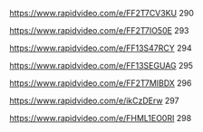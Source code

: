 https://www.rapidvideo.com/e/FF2T7CV3KU 290

https://www.rapidvideo.com/e/FF2T7IO50E 293

https://www.rapidvideo.com/e/FF13S47RCY 294

https://www.rapidvideo.com/e/FF13SEGUAG 295

https://www.rapidvideo.com/e/FF2T7MIBDX 296

https://www.rapidvideo.com/e/ikCzDErw 297

https://www.rapidvideo.com/e/FHML1EO0RI 298
